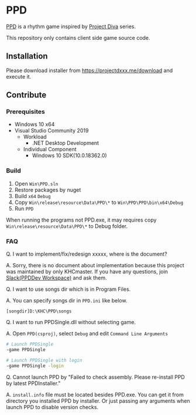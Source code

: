 # PPD

[PPD](https://projectdxxx.me/) is a rhythm game inspired by [Project Diva](http://miku.sega.jp/) series.

This repository only contains client side game source code.

## Installation

Please download installer from https://projectdxxx.me/download and execute it.

## Contribute

### Prerequisites

* Windows 10 x64
* Visual Studio Community 2019
  * Workload
    * .NET Desktop Development
  * Individual Component
    * Windows 10 SDK(10.0.18362.0)

### Build

1. Open `Win\PPD.sln`
2. Restore packages by nuget
3. Build `x64` `Debug`
4. Copy `Win\release\resource\Data\PPD\*` to `Win\PPD\PPD\bin\x64\Debug`
5. Run `PPD`

When running the programs not PPD.exe, it may requires copy `Win\release\resource\Data\PPD\*` to Debug folder.

### FAQ

Q. I want to implement/fix/redesign xxxxx, where is the document?

A. Sorry, there is no document about implementation because this project was maintained by only KHCmaster. If you have any questions, join [Slack(PPDDev Workspace)](https://join.slack.com/t/ppddev/shared_invite/enQtNjg0Mzg4NTY1MjcxLWFkOGUzYmFiYjY1NjA2Yjk1ZWUyOTY2OGJkZTI0NmY0NDNiZGRiODVmMTQ0NThjNjkxMTlmYzIzNTkzZGRhZjg) and ask them.

Q. I want to use songs dir which is in Program Files.

A. You can specify songs dir in `PPD.ini` like below.

```
[songdir]D:\KHC\PPD\songs
```

Q. I want to run PPDSingle.dll without selecting game.

A. Open `PPD(csproj)`, select `Debug` and edit `Command Line Arguments`

```sh
# Launch PPDSingle
-game PPDSingle
```

```sh
# Launch PPDSingle with login
-game PPDSingle -login
```

Q. Cannot launch PPD by "Failed to check assembly. Please re-install PPD by latest PPDInstaller."

A. `install.info` file must be located besides PPD.exe. You can get it from directory you installed PPD by installer. Or just passing any arguments when launch PPD to disable version checks.
